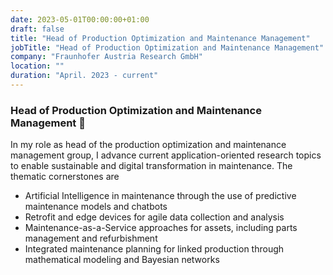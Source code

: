 ```yaml
---
date: 2023-05-01T00:00:00+01:00
draft: false
title: "Head of Production Optimization and Maintenance Management"
jobTitle: "Head of Production Optimization and Maintenance Management"
company: "Fraunhofer Austria Research GmbH"
location: ""
duration: "April. 2023 - current"
---
```

### Head of Production Optimization and Maintenance Management 🦄

In my role as head of the production optimization and maintenance management group, I advance
current application-oriented research topics to enable sustainable and digital transformation in
maintenance. The thematic cornerstones are

- Artificial Intelligence in maintenance through the use of predictive maintenance models and
chatbots
- Retrofit and edge devices for agile data collection and analysis
- Maintenance-as-a-Service approaches for assets, including parts management and refurbishment
- Integrated maintenance planning for linked production through mathematical modeling and
Bayesian networks
